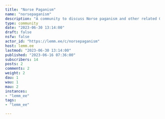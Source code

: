 ```yaml
---
title: "Norse Paganism" 
name: "norsepaganism"
description: "A community to discuss Norse paganism and other related Germanic neopagan religions (heathenry, Anglo-Saxon paganism, etc). An open and inclusive space.**Rules**1. On-topic. This community is for discussion of Norse paganism and related forms of modern or historical Germanic religion.2. No racism, homophobia, hate. This includes folkism and other forms of racism masquerading as differences of opinion. This space is explicitly inclusive and affirming of different sexualities and identities.3. No trolling, spam, etc. Self-explanatory.4. Proselytizing is not allowed. If your sole goal here is to attempt to convert people to your version of The Truth, you will have problems.5. Neopaganism is not dogmatic. All varieties of belief (theistic, non-theistic, and everything in between) are explicitly allowed here.6. Do not use this community as an advertising platform. Occasional promotion is fine, but don't ONLY use it to promote your wares or services.7. Use common sense. Beyond the above rules, moderation of this community is fairly loose at the moment. Remember you are interacting with other people. Use common sense."
type: community
date: "2023-06-30 13:14:00"
draft: false
nsfw: false
actor_id: "https://lemm.ee/c/norsepaganism"
host: lemm.ee
lastmod: "2023-06-30 13:14:00"
published: "2023-06-16 07:36:00"
subscribers: 14
posts: 2
comments: 2
weight: 2
dau: 1
wau: 1
mau: 2
instances:
- "lemm_ee"
tags: 
- "lemm_ee"

---
```

